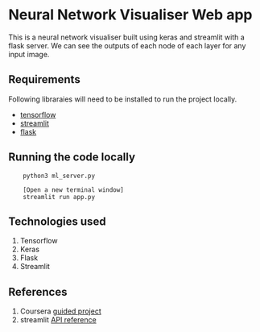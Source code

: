 # Neural Network Visualiser Web app  
This is a neural network visualiser built using keras and streamlit with a flask server. We can see the outputs of each node of each layer for any input image.

## Requirements  
Following libraraies will need to be installed to run the project locally.  
* [tensorflow](https://www.tensorflow.org/install)  
* [streamlit](https://docs.streamlit.io/library/get-started/installation)  
* [flask](https://flask.palletsprojects.com/en/2.0.x/installation/)  

## Running the code locally  
```  
    python3 ml_server.py  

    [Open a new terminal window]  
    streamlit run app.py

```

## Technologies used  
1. Tensorflow  
2. Keras  
3. Flask  
4. Streamlit  

## References  
1. Coursera [guided project]()  
2. streamlit [API reference](https://docs.streamlit.io/library/api-reference)  

